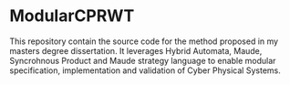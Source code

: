 # ModularCPRWT
This repository contain the source code for the method proposed in my masters degree dissertation. It leverages Hybrid Automata, Maude, Syncrohnous Product and Maude strategy language to enable modular specification, implementation and validation of Cyber Physical Systems.
